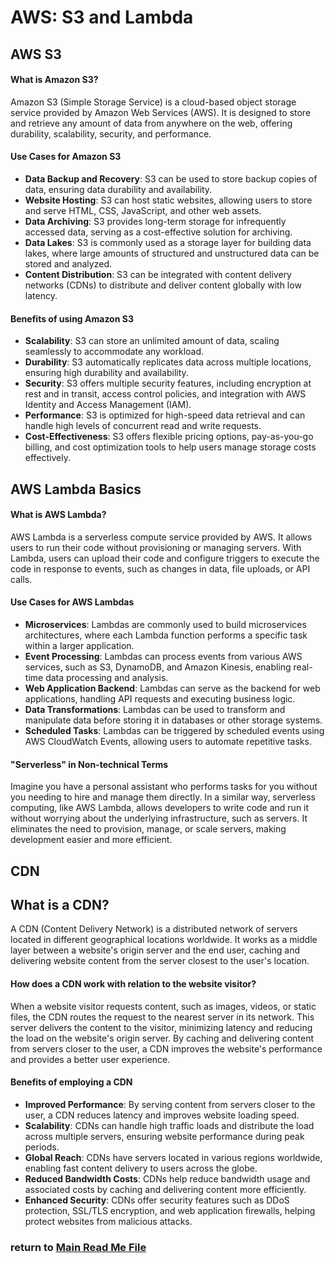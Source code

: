 # AWS: S3 and Lambda 

## AWS S3

#### What is Amazon S3?
Amazon S3 (Simple Storage Service) is a cloud-based object storage service provided by Amazon Web Services (AWS). It is designed to store and retrieve any amount of data from anywhere on the web, offering durability, scalability, security, and performance.

#### Use Cases for Amazon S3
- **Data Backup and Recovery**: S3 can be used to store backup copies of data, ensuring data durability and availability.
- **Website Hosting**: S3 can host static websites, allowing users to store and serve HTML, CSS, JavaScript, and other web assets.
- **Data Archiving**: S3 provides long-term storage for infrequently accessed data, serving as a cost-effective solution for archiving.
- **Data Lakes**: S3 is commonly used as a storage layer for building data lakes, where large amounts of structured and unstructured data can be stored and analyzed.
- **Content Distribution**: S3 can be integrated with content delivery networks (CDNs) to distribute and deliver content globally with low latency.

#### Benefits of using Amazon S3
- **Scalability**: S3 can store an unlimited amount of data, scaling seamlessly to accommodate any workload.
- **Durability**: S3 automatically replicates data across multiple locations, ensuring high durability and availability.
- **Security**: S3 offers multiple security features, including encryption at rest and in transit, access control policies, and integration with AWS Identity and Access Management (IAM).
- **Performance**: S3 is optimized for high-speed data retrieval and can handle high levels of concurrent read and write requests.
- **Cost-Effectiveness**: S3 offers flexible pricing options, pay-as-you-go billing, and cost optimization tools to help users manage storage costs effectively.

## AWS Lambda Basics

#### What is AWS Lambda?
AWS Lambda is a serverless compute service provided by AWS. It allows users to run their code without provisioning or managing servers. With Lambda, users can upload their code and configure triggers to execute the code in response to events, such as changes in data, file uploads, or API calls.

#### Use Cases for AWS Lambdas
- **Microservices**: Lambdas are commonly used to build microservices architectures, where each Lambda function performs a specific task within a larger application.
- **Event Processing**: Lambdas can process events from various AWS services, such as S3, DynamoDB, and Amazon Kinesis, enabling real-time data processing and analysis.
- **Web Application Backend**: Lambdas can serve as the backend for web applications, handling API requests and executing business logic.
- **Data Transformations**: Lambdas can be used to transform and manipulate data before storing it in databases or other storage systems.
- **Scheduled Tasks**: Lambdas can be triggered by scheduled events using AWS CloudWatch Events, allowing users to automate repetitive tasks.

#### "Serverless" in Non-technical Terms
Imagine you have a personal assistant who performs tasks for you without you needing to hire and manage them directly. In a similar way, serverless computing, like AWS Lambda, allows developers to write code and run it without worrying about the underlying infrastructure, such as servers. It eliminates the need to provision, manage, or scale servers, making development easier and more efficient.

## CDN

## What is a CDN?
A CDN (Content Delivery Network) is a distributed network of servers located in different geographical locations worldwide. It works as a middle layer between a website's origin server and the end user, caching and delivering website content from the server closest to the user's location.

#### How does a CDN work with relation to the website visitor?
When a website visitor requests content, such as images, videos, or static files, the CDN routes the request to the nearest server in its network. This server delivers the content to the visitor, minimizing latency and reducing the load on the website's origin server. By caching and delivering content from servers closer to the user, a CDN improves the website's performance and provides a better user experience.

#### Benefits of employing a CDN
- **Improved Performance**: By serving content from servers closer to the user, a CDN reduces latency and improves website loading speed.
- **Scalability**: CDNs can handle high traffic loads and distribute the load across multiple servers, ensuring website performance during peak periods.
- **Global Reach**: CDNs have servers located in various regions worldwide, enabling fast content delivery to users across the globe.
- **Reduced Bandwidth Costs**: CDNs help reduce bandwidth usage and associated costs by caching and delivering content more efficiently.
- **Enhanced Security**: CDNs offer security features such as DDoS protection, SSL/TLS encryption, and web application firewalls, helping protect websites from malicious attacks.


### return to [Main Read Me File](./README.md)
